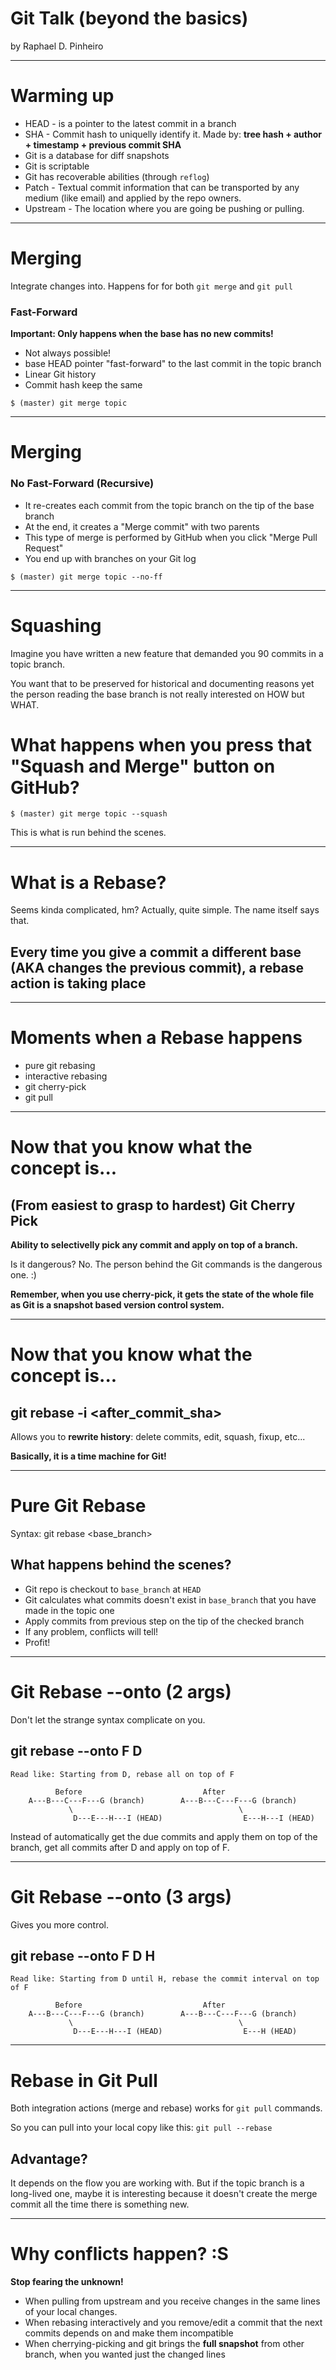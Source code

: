 # Git Talk (beyond the basics)
by Raphael D. Pinheiro

---

# Warming up

* HEAD - is a pointer to the latest commit in a branch
* SHA - Commit hash to uniquelly identify it. Made by: **tree hash + author + timestamp + previous commit SHA**
* Git is a database for diff snapshots
* Git is scriptable
* Git has recoverable abilities (through `reflog`)
* Patch - Textual commit information that can be transported by any medium (like email) and applied by the repo owners.
* Upstream - The location where you are going be pushing or pulling.

---

# Merging

Integrate changes into. Happens for for both `git merge` and `git pull`

### Fast-Forward

**Important: Only happens when the base has no new commits!**

* Not always possible!
* base HEAD pointer "fast-forward" to the last commit in the topic branch
* Linear Git history
* Commit hash keep the same

`$ (master) git merge topic`

---

# Merging

### No Fast-Forward (Recursive)

* It re-creates each commit from the topic branch on the tip of the base branch
* At the end, it creates a "Merge commit" with two parents
* This type of merge is performed by GitHub when you click "Merge Pull Request"
* You end up with branches on your Git log

`$ (master) git merge topic --no-ff`

---

# Squashing

Imagine you have written a new feature that demanded you 90 commits in a topic branch.

You want that to be preserved for historical and documenting reasons yet the person reading the base branch is not really interested on HOW but WHAT.

# What happens when you press that "Squash and Merge" button on GitHub?

`$ (master) git merge topic --squash`

This is what is run behind the scenes.

---

# What is a Rebase?

Seems kinda complicated, hm?
Actually, quite simple. The name itself says that.

## Every time you give a commit a different base (AKA changes the previous commit), a rebase action is taking place

---

# Moments when a Rebase happens

* pure git rebasing
* interactive rebasing
* git cherry-pick
* git pull

---

# Now that you know what the concept is...

## (From easiest to grasp to hardest) Git Cherry Pick

**Ability to selectivelly pick any commit and apply on top of a branch.**

Is it dangerous? No. The person behind the Git commands is the dangerous one. :)

**Remember, when you use cherry-pick, it gets the state of the whole file as Git is a snapshot based version control system.**


---

# Now that you know what the concept is...

## git rebase -i <after_commit_sha>

Allows you to **rewrite history**: delete commits, edit, squash, fixup, etc...

**Basically, it is a time machine for Git!**


---

# Pure Git Rebase

Syntax: git rebase <base_branch>

## What happens behind the scenes?

* Git repo is checkout to `base_branch` at `HEAD`
* Git calculates what commits doesn't exist in `base_branch` that you have made in the topic one
* Apply commits from previous step on the tip of the checked branch
* If any problem, conflicts will tell!
* Profit!

---

# Git Rebase --onto (2 args)

Don't let the strange syntax complicate on you.

## git rebase --onto F D
`Read like: Starting from D, rebase all on top of F`

```
          Before                           After
    A---B---C---F---G (branch)        A---B---C---F---G (branch)
             \                                     \
              D---E---H---I (HEAD)                  E---H---I (HEAD)
```

Instead of automatically get the due commits and apply them on top of the branch, get all commits after D and apply on top of F.

---

# Git Rebase --onto (3 args)

Gives you more control.

## git rebase --onto F D H
`Read like: Starting from D until H, rebase the commit interval on top of F`

```
          Before                           After
    A---B---C---F---G (branch)        A---B---C---F---G (branch)
             \                                     \
              D---E---H---I (HEAD)                  E---H (HEAD)
```

---

# Rebase in Git Pull

Both integration actions (merge and rebase) works for `git pull` commands.

So you can pull into your local copy like this: `git pull --rebase`

## Advantage?

It depends on the flow you are working with. But if the topic branch is a long-lived one, maybe it is interesting because it doesn't create the merge commit all the time there is something new.

---

# Why conflicts happen? :S

**Stop fearing the unknown!**

* When pulling from upstream and you receive changes in the same lines of your local changes.
* When rebasing interactively and you remove/edit a commit that the next commits depends on and make them incompatible
* When cherrying-picking and git brings the **full snapshot** from other branch, when you wanted just the changed lines
